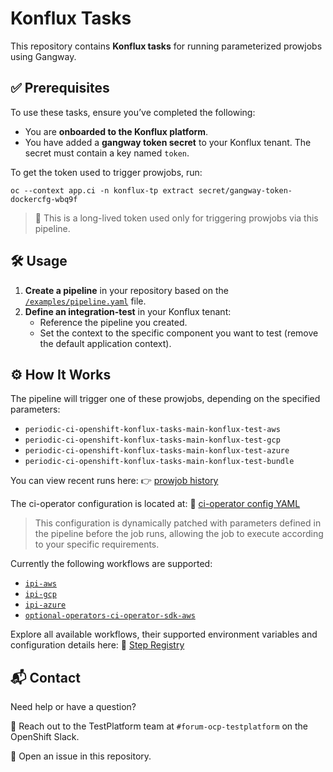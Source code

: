 # Konflux Tasks

This repository contains **Konflux tasks** for running parameterized prowjobs using Gangway.


## ✅ Prerequisites
To use these tasks, ensure you’ve completed the following:
- You are **onboarded to the Konflux platform**.
- You have added a **gangway token secret** to your Konflux tenant. The secret must contain a key named `token`.

To get the token used to trigger prowjobs, run:
```
oc --context app.ci -n konflux-tp extract secret/gangway-token-dockercfg-wbq9f
```
> 🔑 This is a long-lived token used only for triggering prowjobs via this pipeline.


## 🛠️ Usage
1. **Create a pipeline** in your repository based on the [`/examples/pipeline.yaml`](/examples/pipeline.yaml) file.
2. **Define an integration-test** in your Konflux tenant:
    - Reference the pipeline you created.
    - Set the context to the specific component you want to test (remove the default application context).

## ⚙️ How It Works
The pipeline will trigger one of these prowjobs, depending on the specified parameters:
  - `periodic-ci-openshift-konflux-tasks-main-konflux-test-aws`
  - `periodic-ci-openshift-konflux-tasks-main-konflux-test-gcp`
  - `periodic-ci-openshift-konflux-tasks-main-konflux-test-azure`
  - `periodic-ci-openshift-konflux-tasks-main-konflux-test-bundle`

You can view recent runs here: 👉 [prowjob history](https://prow.ci.openshift.org/?job=periodic-ci-openshift-konflux-tasks-*)

The ci-operator configuration is located at: 📄 [ci-operator config YAML](https://github.com/openshift/release/blob/master/ci-operator/config/openshift/konflux-tasks/openshift-konflux-tasks-main.yaml)
> This configuration is dynamically patched with parameters defined in the pipeline before the job runs, allowing the job to execute according to your specific requirements.

Currently the following workflows are supported:
- [`ipi-aws`](https://steps.ci.openshift.org/workflow/ipi-aws)
- [`ipi-gcp`](https://steps.ci.openshift.org/workflow/ipi-gcp)
- [`ipi-azure`](https://steps.ci.openshift.org/workflow/ipi-azure)
- [`optional-operators-ci-operator-sdk-aws`](https://steps.ci.openshift.org/workflow/optional-operators-ci-operator-sdk-aws)


Explore all available workflows, their supported environment variables and  configuration details here: 🔗 [Step Registry](https://steps.ci.openshift.org)

## 📬 Contact
Need help or have a question?

📢 Reach out to the TestPlatform team at `#forum-ocp-testplatform` on the OpenShift Slack.

🐛 Open an issue in this repository.